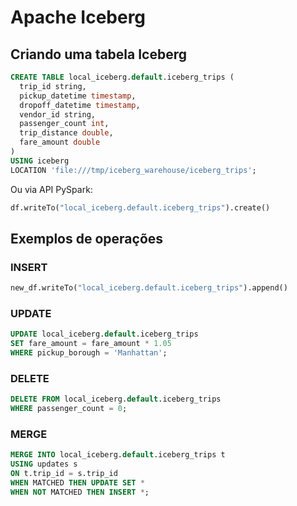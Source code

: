 # Apache Iceberg

## Criando uma tabela Iceberg

```sql
CREATE TABLE local_iceberg.default.iceberg_trips (
  trip_id string,
  pickup_datetime timestamp,
  dropoff_datetime timestamp,
  vendor_id string,
  passenger_count int,
  trip_distance double,
  fare_amount double
)
USING iceberg
LOCATION 'file:///tmp/iceberg_warehouse/iceberg_trips';
```

Ou via API PySpark:

```python
df.writeTo("local_iceberg.default.iceberg_trips").create()
```

## Exemplos de operações

### INSERT
```python
new_df.writeTo("local_iceberg.default.iceberg_trips").append()
```

### UPDATE
```sql
UPDATE local_iceberg.default.iceberg_trips
SET fare_amount = fare_amount * 1.05
WHERE pickup_borough = 'Manhattan';
```

### DELETE
```sql
DELETE FROM local_iceberg.default.iceberg_trips
WHERE passenger_count = 0;
```

### MERGE
```sql
MERGE INTO local_iceberg.default.iceberg_trips t
USING updates s
ON t.trip_id = s.trip_id
WHEN MATCHED THEN UPDATE SET *
WHEN NOT MATCHED THEN INSERT *;
```